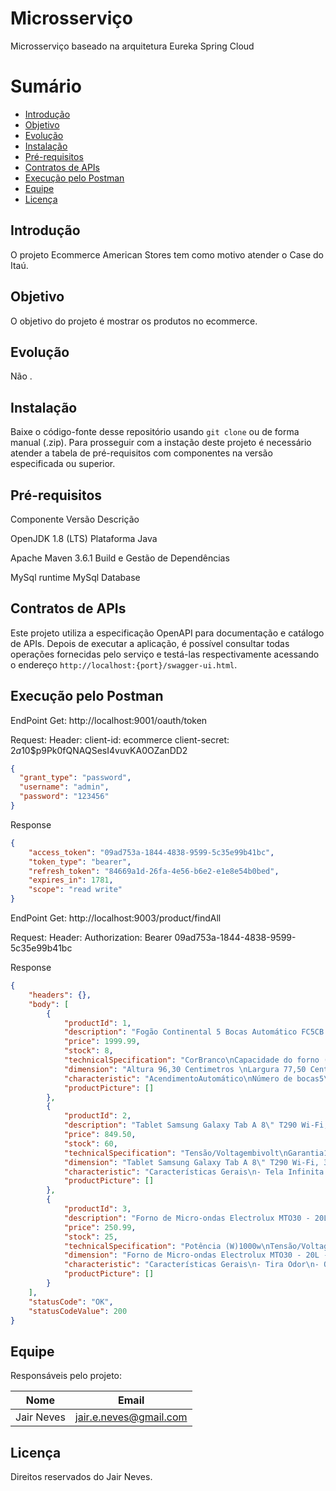 # Microsserviço
  Microsserviço baseado na arquitetura Eureka Spring Cloud

# Sumário
* [Introdução](#introducao)
* [Objetivo](#objetivo)
* [Evolução](#evolucao)
* [Instalação](#instalacao)
* [Pré-requisitos](#pre-requisitos)
* [Contratos de APIs](#contratos-de-apis)
* [Execução pelo Postman](#execucao-pelo-postman)
* [Equipe](#equipe)
* [Licença](#licenca)

## Introdução <a name="introducao"></a>
  O projeto Ecommerce American Stores tem como motivo atender o Case do Itaú.

## Objetivo <a name="objetivo"></a>
  O objetivo do projeto é mostrar os produtos no ecommerce.

## Evolução <a name="evolucao"></a>
  Não .

## Instalação <a name="instalacao"></a>
  Baixe o código-fonte desse repositório usando `git clone` ou de forma manual (.zip).
  Para prosseguir com a instação deste projeto é necessário atender a tabela de pré-requisitos com componentes na versão especificada ou superior.

## Pré-requisitos <a name="pre-requisitos"></a>
  Componente	          Versão	            Descrição

  OpenJDK	              1.8 (LTS) 	          Plataforma Java

  Apache Maven	        3.6.1	                Build e Gestão de Dependências
               
  MySql                 runtime               MySql Database

## Contratos de APIs <a name="contratos-de-apis"></a>
  Este projeto utiliza a especificação OpenAPI para documentação e catálogo de APIs. Depois de executar a aplicação, é possível consultar todas operações fornecidas pelo serviço e testá-las respectivamente acessando o endereço `http://localhost:{port}/swagger-ui.html`.

## Execução pelo Postman <a name="execucao-pelo-postman"></a>

EndPoint Get: http://localhost:9001/oauth/token

Request:
Header:
    client-id: ecommerce
    client-secret: $2a$10$p9Pk0fQNAQSesI4vuvKA0OZanDD2
```json
{
  "grant_type": "password",
  "username": "admin",
  "password": "123456"
}
```

Response

```json
{
    "access_token": "09ad753a-1844-4838-9599-5c35e99b41bc",
    "token_type": "bearer",
    "refresh_token": "84669a1d-26fa-4e56-b6e2-e1e8e54b0bed",
    "expires_in": 1781,
    "scope": "read write"
}
```
EndPoint Get: http://localhost:9003/product/findAll

Request:
Header:
    Authorization: Bearer 09ad753a-1844-4838-9599-5c35e99b41bc

Response

```json
{
    "headers": {},
    "body": [
        {
            "productId": 1,
            "description": "Fogão Continental 5 Bocas Automático FC5CB com Mesa Compartimentada Bivolt – Branco",
            "price": 1999.99,
            "stock": 8,
            "technicalSpecification": "CorBranco\nCapacidade do forno (litros)91\nTensão/Voltagembivolt\nConsumo de EnergiaA (menos 25% de consumo)\nGarantia12 meses\nObservações\n- Este modelo sai de fábrica sem lâmpada por ser bivolt. Adquira uma lâmpada com rosca do tipo E14 própria para fogões na tensão adequada com a disponível em sua residência, 127 V ou 220 V e com potência máxima de 25 W.\nEntrega do ProdutoNão nos responsabilizamos pelo transporte por escadas/elevadores, guincho ou içamento deste produto.\norientamos que este produto seja montado por um técnico de sua confiança, após a sua entrega\nTodas as instruções, manuais e peças necessárias para a montagem são fornecidas junto com o produto\nnão nos responsabilizamos pela instalação/montagem",
            "dimension": "Altura 96,30 Centimetros \nLargura 77,50 Centimetros \nProfundidade 59,20 Centimetros \nPeso 32,00 Quilos",
            "characteristic": "AcendimentoAutomático\nNúmero de bocas5\nCaracterísticas Gerais\nAcabamento Frontal Preto\n- Design diferenciado, moderno e robusto para a sua cozinha.\n\nPés altos, vidro interno removível e botões removíveis\n- Facilita a limpeza no dia a dia.\n\nGrades duplas\n- Com mesa compartimentada, impede o derramamento de líquidos pela mesa do produto e facilita a limpeza.\n\n5 Queimadores\n- Mais potência no momento da cocção. Conta com 3 queimadores semirrápidos e 2 queimadores rápidos.\n\nForno de 91L\n- Mais espaço e comodidade no preparo dos seus maiores pratos.\n\nAcendimento automático – mesa e forno\n- Ignição rápida, fácil e segura.\nTimerNão\nBotões removíveisSim\nForno autolimpanteNão\nLuz no fornoSim\nPrateleiras do forno1\nGrill no fornoNão\nEstufaNão\nCozimento a vapor no fornoNão\nAcompanha LâmpadaNão",
            "productPicture": []
        },
        {
            "productId": 2,
            "description": "Tablet Samsung Galaxy Tab A 8\" T290 Wi-Fi, 32GB, 2GB RAM, Tela de 8\", Câmera Traseira 8MP, Câmera Frontal de 2MP e Android 9.0 - Preto",
            "price": 849.50,
            "stock": 60,
            "technicalSpecification": "Tensão/Voltagembivolt\nGarantia12 meses\nConexão Wireless802.11 a/b/g/n\nFrequência GSMNão possui\nObservações\n1. A capacidade total disponível da memória interna é menor que a capacidade especificada (32GB), devido ao sistema operacional e às aplicações padrões que já vem instaladas no aparelho, ocupando parte da memória.\n\n2. Os tempos de operação da bateria são estimados apenas e dependem de uma variedade de condições do uso.\n\n3. Este tablet não possui entrada para um chip.\n\n(**) Tela medida diagonalmente como um retângulo, sem contar a área ocupada pela câmera e os cantos arredondados.\nFrequência de dados Não possui\nBateria 5100mAh\nConteúdo da embalagem- Tablet Samsung Galaxy Tab A 8\" Wi-Fi (SM-T290)\n- Carregador\n- Cabo USB\n- Manual do usuário\nPortas USBNão possui\nPorta Micro-USB1\nSaída HDMINão possui\nBluetoothSim\nOutras conexõesFone de ouvido\nCartão de memória\nCorPreto\n",
            "dimension": "Tablet Samsung Galaxy Tab A 8\" T290 Wi-Fi, 32GB, 2GB RAM, Tela de 8\", Câmera Traseira 8MP, Câmera Frontal de 2MP e Android 9.0 - Preto\nAltura 21,00 Centimetros\nLargura 12,44 Centimetros \nProfundidade 8,00 Milimetros \nPeso 345,00 Gramas",
            "characteristic": "Características Gerais\n- Tela Infinita de 8.0\" (**)\n- Câmera Traseira de 8MP\n- Câmera frontal de 2MP\n- 32GB de Memória Interna e 2GB RAM\n- Bateria de 5.100mAh\n- Auto-Falantes duplos\n- Suporte ao Cartão de Memória MicroSD de até 512GB\n- Sensores: Acelerômetro, Sensor de Luz\nProcessadorQuad-Core de 2,0 GHz\nSistema operacionalAndroid 9.0 (Pie)\nTamanho da tela8\"\nTecnologiaWi-Fi\nResolução da câmeraTraseira 8MP e Frontal 2MP\nRotação automática da telaSim\nTV DigitalNão\nGPSSim\nGrava vídeosSim\nCâmera traseiraSim\nCâmera frontalSim\nMemória Flash32 GB\nFunciona como celularNão\nTipo de telaCapacitiva\nMemória RAM2 GB",
            "productPicture": []
        },
        {
            "productId": 3,
            "description": "Forno de Micro-ondas Electrolux MTO30 - 20L - Branco",
            "price": 250.99,
            "stock": 25,
            "technicalSpecification": "Potência (W)1000w\nTensão/Voltagem110V\n220V\nCorBranco\nConsumo de EnergiaA (menos 25% de consumo)\nDiâmetro do prato315mm\nGarantia12 Meses\nEntrega do ProdutoNão nos responsabilizamos pelo transporte por escadas/elevadores, guincho ou içamento deste produto.\nnão nos responsabilizamos pela instalação/montagem",
            "dimension": "Forno de Micro-ondas Electrolux MTO30 - 20L - Branco 110V \nAltura 26,50 Centimetros \nLargura 45,50 Centimetros \nProfundidade 36,00 Centimetros",
            "characteristic": "Características Gerais\n- Tira Odor\n- QR CODE\n- Menu Kids\n- Função Manter Aquecido\n\nEspecificações técnicas\n\n-Altura (mm) 265\n-Largura (mm) 455\n-Profundidade (mm) 360\n-Altura do produto embalado (mm) 290\n-Largura do produto embalado (mm) 490\n-Profundidade do produto embalado (mm) 385\n-Tensão elétrica (V) 127V / 220V\n-Frequência (Hz) 60\n-Cor Branco\n-Peso líquido (kg) 9,83\n-Peso bruto (kg) 11,83\n-Volume (L) 20\nFunção GrillNão\nCapacidade (litros)20",
            "productPicture": []
        }
    ],
    "statusCode": "OK",
    "statusCodeValue": 200
}
```


## Equipe <a name="equipe"></a>
  Responsáveis pelo projeto:

  | Nome          | Email                         |
  |---------------|------------------------------ |
  | Jair Neves    | jair.e.neves@gmail.com        |

## Licença <a name="licenca"></a>
  Direitos reservados do Jair Neves.

